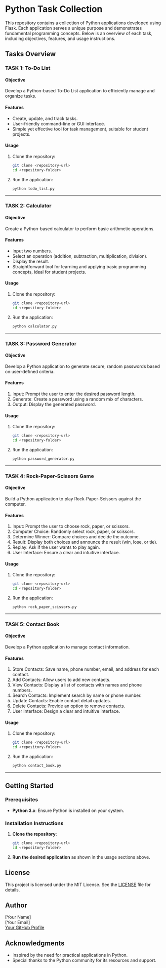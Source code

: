# Python Task  Collection

This repository contains a collection of Python applications developed using Flask. Each application serves a unique purpose and demonstrates fundamental programming concepts. Below is an overview of each task, including objectives, features, and usage instructions.

## Tasks Overview

### TASK 1: To-Do List

#### Objective
Develop a Python-based To-Do List application to efficiently manage and organize tasks.

#### Features
- Create, update, and track tasks.
- User-friendly command-line or GUI interface.
- Simple yet effective tool for task management, suitable for student projects.

#### Usage
1. Clone the repository:
   ```bash
   git clone <repository-url>
   cd <repository-folder>
   ```
2. Run the application:
   ```bash
   python todo_list.py
   ```

---

### TASK 2: Calculator

#### Objective
Create a Python-based calculator to perform basic arithmetic operations.

#### Features
- Input two numbers.
- Select an operation (addition, subtraction, multiplication, division).
- Display the result.
- Straightforward tool for learning and applying basic programming concepts, ideal for student projects.

#### Usage
1. Clone the repository:
   ```bash
   git clone <repository-url>
   cd <repository-folder>
   ```
2. Run the application:
   ```bash
   python calculator.py
   ```

---

### TASK 3: Password Generator

#### Objective
Develop a Python application to generate secure, random passwords based on user-defined criteria.

#### Features
1. Input: Prompt the user to enter the desired password length.
2. Generate: Create a password using a random mix of characters.
3. Output: Display the generated password.

#### Usage
1. Clone the repository:
   ```bash
   git clone <repository-url>
   cd <repository-folder>
   ```
2. Run the application:
   ```bash
   python password_generator.py
   ```

---

### TASK 4: Rock-Paper-Scissors Game

#### Objective
Build a Python application to play Rock-Paper-Scissors against the computer.

#### Features
1. Input: Prompt the user to choose rock, paper, or scissors.
2. Computer Choice: Randomly select rock, paper, or scissors.
3. Determine Winner: Compare choices and decide the outcome.
4. Result: Display both choices and announce the result (win, lose, or tie).
5. Replay: Ask if the user wants to play again.
6. User Interface: Ensure a clear and intuitive interface.

#### Usage
1. Clone the repository:
   ```bash
   git clone <repository-url>
   cd <repository-folder>
   ```
2. Run the application:
   ```bash
   python rock_paper_scissors.py
   ```

---

### TASK 5: Contact Book

#### Objective
Develop a Python application to manage contact information.

#### Features
1. Store Contacts: Save name, phone number, email, and address for each contact.
2. Add Contacts: Allow users to add new contacts.
3. View Contacts: Display a list of contacts with names and phone numbers.
4. Search Contacts: Implement search by name or phone number.
5. Update Contacts: Enable contact detail updates.
6. Delete Contacts: Provide an option to remove contacts.
7. User Interface: Design a clear and intuitive interface.

#### Usage
1. Clone the repository:
   ```bash
   git clone <repository-url>
   cd <repository-folder>
   ```
2. Run the application:
   ```bash
   python contact_book.py
   ```

---

## Getting Started

### Prerequisites
- **Python 3.x**: Ensure Python is installed on your system.

### Installation Instructions
1. **Clone the repository:**
   ```bash
   git clone <repository-url>
   cd <repository-folder>
   ```
2. **Run the desired application** as shown in the usage sections above.

## License
This project is licensed under the MIT License. See the [LICENSE](LICENSE) file for details.

## Author
[Your Name]  
[Your Email]  
[Your GitHub Profile](https://github.com/YourGitHubUsername)

## Acknowledgments
- Inspired by the need for practical applications in Python.
- Special thanks to the Python community for its resources and support.
